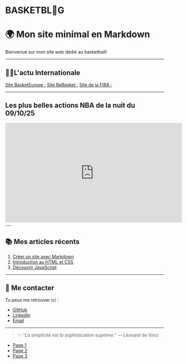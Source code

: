 # BASKETBL🏀G

# 🌍 Mon site minimal en Markdown
Bienvenue sur mon site web dédié au basketball!  

---

## 🧑‍💻L'actu Internationale

[Site BasketEurope :](https://www.basketeurope.com)
[Site BeBasket :](https://www.bebasket.fr)
[Site de la FIBA :](https://www.fiba.basketball/fr)

---

## Les plus belles actions NBA de la nuit du 09/10/25 
<iframe width="560" height="315"
  src="https://www.youtube.com/embed/dQw4w9WgXcQ"
  title="YouTube video player"
  frameborder="0"
  allow="accelerometer; autoplay; clipboard-write; encrypted-media; gyroscope; picture-in-picture"
  allowfullscreen>
</iframe>
---

## 📚 Mes articles récents

1. [Créer un site avec Markdown](#)
2. [Introduction au HTML et CSS](#)
3. [Découvrir JavaScript](#)

---

## 💬 Me contacter

Tu peux me retrouver ici :

- [GitHub](https://github.com/monprofil)
- [LinkedIn](https://linkedin.com/in/monprofil)
- [Email](mailto:contact@monsite.com)

---

> ✨ *“La simplicité est la sophistication suprême.”* — Léonard de Vinci

- [Page 1](page1.md)
- [Page 2](page2.md)
- [Page 3](page3.md)
